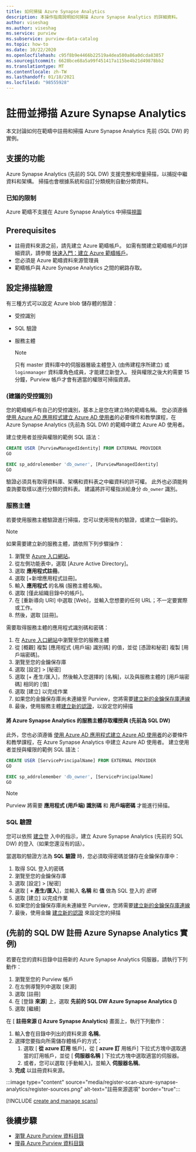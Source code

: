```yaml
---
title: 如何掃描 Azure Synapse Analytics
description: 本操作指南說明如何掃描 Azure Synapse Analytics 的詳細資料。
author: viseshag
ms.author: viseshag
ms.service: purview
ms.subservice: purview-data-catalog
ms.topic: how-to
ms.date: 10/22/2020
ms.openlocfilehash: c95f8b9e4466b22519a4dea580a86a0dcda83857
ms.sourcegitcommit: 6628bce68a5a99f451417a115be4b21d49878bb2
ms.translationtype: MT
ms.contentlocale: zh-TW
ms.lasthandoff: 01/18/2021
ms.locfileid: "98555928"
---
```

# <a name="register-and-scan-azure-synapse-analytics"></a>註冊並掃描 Azure Synapse Analytics

本文討論如何在範疇中註冊和掃描 Azure Synapse Analytics 先前 (SQL DW) 的實例。

## <a name="supported-capabilities"></a>支援的功能

Azure Synapse Analytics (先前的 SQL DW) 支援完整和增量掃描，以捕捉中繼資料和架構。 掃描也會根據系統和自訂分類規則自動分類資料。

### <a name="known-limitations"></a>已知的限制

Azure 範疇不支援在 Azure Synapse Analytics 中掃描[視圖](/sql/relational-databases/views/views?view=azure-sqldw-latest&preserve-view=true)

## <a name="prerequisites"></a>Prerequisites

- 註冊資料來源之前，請先建立 Azure 範疇帳戶。 如需有關建立範疇帳戶的詳細資訊，請參閱 [快速入門：建立 Azure 範疇帳戶](create-catalog-portal.md)。
- 您必須是 Azure 範疇資料來源管理員
- 範疇帳戶與 Azure Synapse Analytics 之間的網路存取。
 
## <a name="setting-up-authentication-for-a-scan"></a>設定掃描驗證

有三種方式可以設定 Azure blob 儲存體的驗證：

- 受控識別
- SQL 驗證
- 服務主體

    > [!Note]
    > 只有 master 資料庫中的伺服器層級主體登入 (由佈建程序所建立) 或 `loginmanager` 資料庫角色成員，才能建立新登入。 授與權限之後大約需要 15 分鐘，Purview 帳戶才會有適當的權限可掃描資源。

### <a name="managed-identity-recommended"></a> (建議的受控識別)  
   
您的範疇帳戶有自己的受控識別，基本上是您在建立時的範疇名稱。 您必須遵循 [使用 Azure AD 應用程式建立 Azure AD 使用者](/azure/azure-sql/database/authentication-aad-service-principal-tutorial)的必要條件和教學課程，在 Azure Synapse Analytics (先前為 SQL DW) 的範疇中建立 Azure AD 使用者。

建立使用者並授與權限的範例 SQL 語法：

```sql
CREATE USER [PurviewManagedIdentity] FROM EXTERNAL PROVIDER
GO

EXEC sp_addrolemember 'db_owner', [PurviewManagedIdentity]
GO
```

驗證必須具有取得資料庫、架構和資料表之中繼資料的許可權。 此外也必須能夠查詢要取樣以進行分類的資料表。 建議將許可權指派給身分 `db_owner` 識別。

### <a name="service-principal"></a>服務主體

若要使用服務主體驗證進行掃描，您可以使用現有的驗證，或建立一個新的。 

> [!Note]
> 如果需要建立新的服務主體，請依照下列步驟操作：
> 1. 瀏覽至 [Azure 入口網站](https://portal.azure.com)。
> 1. 從左側功能表中，選取 [Azure Active Directory]。
> 1. 選取 **應用程式註冊**。
> 1. 選取 [+新增應用程式註冊]。
> 1. 輸入 **應用程式** 的名稱 (服務主體名稱)。
> 1. 選取 [僅此組織目錄中的帳戶]。
> 1. 在 [重新導向 URI] 中選取 [Web]，並輸入您想要的任何 URL；不一定要實際或工作。
> 1. 然後，選取 [註冊]。

需要取得服務主體的應用程式識別碼和密碼：

1. 在 [Azure 入口網站](https://portal.azure.com)中瀏覽至您的服務主體
1. 從 [概觀] 複製 [應用程式 (用戶端) 識別碼] 的值，並從 [憑證和秘密] 複製 [用戶端密碼]。
1. 瀏覽至您的金鑰保存庫
1. 選取 [設定] > [秘密]
1. 選取 [+ 產生/匯入]，然後輸入您選擇的 [名稱]，以及與服務主體的 [用戶端密碼] 相同的 [值]
1. 選取 [建立] 以完成作業
1. 如果您的金鑰保存庫尚未連線至 Purview，您將需要[建立新的金鑰保存庫連線](manage-credentials.md#create-azure-key-vaults-connections-in-your-azure-purview-account)
1. 最後，使用服務主體[建立新的認證](manage-credentials.md#create-a-new-credential)，以設定您的掃描 

#### <a name="granting-the-service-principal-access-to-your-azure-synapse-analytics-formerly-sql-dw"></a>將 Azure Synapse Analytics 的服務主體存取權授與 (先前為 SQL DW) 

此外，您也必須遵循 [使用 Azure AD 應用程式建立 Azure AD 使用者](https://docs.microsoft.com/azure/azure-sql/database/authentication-aad-service-principal-tutorial)的必要條件和教學課程，在 Azure Synapse Analytics 中建立 Azure AD 使用者。 建立使用者並授與權限的範例 SQL 語法：

```sql
CREATE USER [ServicePrincipalName] FROM EXTERNAL PROVIDER
GO

EXEC sp_addrolemember 'db_owner', [ServicePrincipalName]
GO
```

> [!Note]
> Purview 將需要 **應用程式 (用戶端) 識別碼** 和 **用戶端密碼** 才能進行掃描。

### <a name="sql-authentication"></a>SQL 驗證

您可以依照 [建立登](/sql/t-sql/statements/create-login-transact-sql?view=azure-sqldw-latest&preserve-view=true#examples-1) 入中的指示，建立 Azure Synapse Analytics (先前的 SQL DW) 的登入（如果您還沒有的話）。

當選取的驗證方法為 **SQL 驗證** 時，您必須取得密碼並儲存在金鑰保存庫中：

1. 取得 SQL 登入的密碼
1. 瀏覽至您的金鑰保存庫
1. 選取 [設定] > [秘密]
1. 選取 [ **+ 產生/匯入**]，並輸入 **名稱** 和 **值** 做為 SQL 登入的 *密碼*
1. 選取 [建立] 以完成作業
1. 如果您的金鑰保存庫尚未連線至 Purview，您將需要[建立新的金鑰保存庫連線](manage-credentials.md#create-azure-key-vaults-connections-in-your-azure-purview-account)
1. 最後，使用金鑰 [建立新的認證](manage-credentials.md#create-a-new-credential) 來設定您的掃描

## <a name="register-an-azure-synapse-analytics-instance-formerly-sql-dw"></a> (先前的 SQL DW 註冊 Azure Synapse Analytics 實例) 

若要在您的資料目錄中註冊新的 Azure Synapse Analytics 伺服器，請執行下列動作：

1. 瀏覽至您的 Purview 帳戶
1. 在左側導覽列中選取 [來源]
1. 選取 [註冊]
1. 在 [登錄 **來源**] 上，選取 **先前的 SQL DW Azure Synapse Analytics ()**
1. 選取 [繼續]

在 [ **註冊來源 (] Azure Synapse Analytics)** 畫面上，執行下列動作：

1. 輸入會在目錄中列出的資料來源 **名稱**。
1. 選擇您要指向所需儲存體帳戶的方式：
   1. 選取 [ **從 azure 訂用** 帳戶]，從 [ **azure 訂** 用帳戶] 下拉式方塊中選取適當的訂用帳戶，並從 [ **伺服器名稱** ] 下拉式方塊中選取適當的伺服器。
   1. 或者，您可以選取 [手動輸入]，並輸入 **伺服器名稱**。
1. **完成** 以註冊資料來源。

:::image type="content" source="media/register-scan-azure-synapse-analytics/register-sources.png" alt-text="註冊來源選項" border="true":::

[!INCLUDE [create and manage scans](includes/manage-scans.md)]

## <a name="next-steps"></a>後續步驟

- [瀏覽 Azure Purview 資料目錄](how-to-browse-catalog.md)
- [搜尋 Azure Purview 資料目錄](how-to-search-catalog.md)

